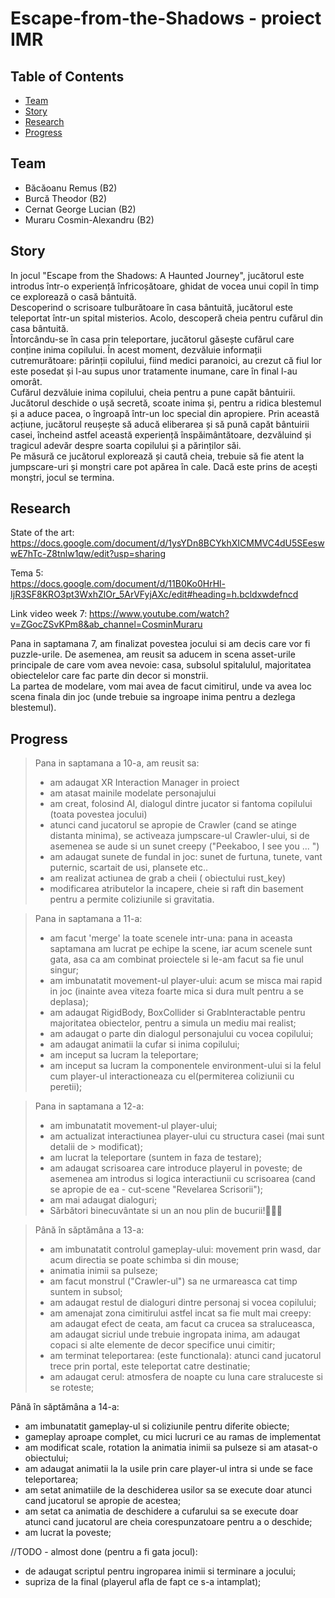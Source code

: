﻿# Escape-from-the-Shadows - proiect IMR  

## Table of Contents
* [Team](#team)
* [Story](#story)
* [Research](#research)    
* [Progress](#progress)  

## Team  
* Băcăoanu Remus (B2)  
* Burcă Theodor (B2)  
* Cernat George Lucian (B2)  
* Muraru Cosmin-Alexandru (B2)

## Story
In jocul "Escape from the Shadows: A Haunted Journey", jucătorul este introdus într-o experiență înfricoșătoare, ghidat de vocea unui copil în timp ce explorează o casă bântuită.  
Descoperind o scrisoare tulburătoare în casa bântuită, jucătorul este teleportat într-un spital misterios. Acolo, descoperă cheia pentru cufărul din casa bântuită.  
Întorcându-se în casa prin teleportare, jucătorul găsește cufărul care conține inima copilului. În acest moment, dezvăluie informații cutremurătoare: părinții copilului, fiind medici paranoici, au crezut că fiul lor este posedat și l-au supus unor tratamente inumane, care în final l-au omorât.  
Cufărul dezvăluie inima copilului, cheia pentru a pune capăt bântuirii. Jucătorul deschide o ușă secretă, scoate inima și, pentru a ridica blestemul și a aduce pacea, o îngroapă într-un loc special din apropiere.
Prin această acțiune, jucătorul reușește să aducă eliberarea și să pună capăt bântuirii casei, încheind astfel această experiență înspăimântătoare, dezvăluind și tragicul adevăr despre soarta copilului și a părinților săi.  
Pe măsură ce jucătorul explorează și caută cheia, trebuie să fie atent la jumpscare-uri și monștri care pot apărea în cale. Dacă este prins de acești monștri, jocul se termina.  

   
## Research  
State of the art:  
https://docs.google.com/document/d/1ysYDn8BCYkhXICMMVC4dU5SEeswwE7hTc-Z8tnlw1qw/edit?usp=sharing 

Tema 5:  
https://docs.google.com/document/d/11B0Ko0HrHl-IjR3SF8KRO3pt3WxhZlOr_5ArVFyjAXc/edit#heading=h.bcldxwdefncd  

Link video week 7: https://www.youtube.com/watch?v=ZGocZSvKPm8&ab_channel=CosminMuraru   

Pana in saptamana 7, am finalizat povestea jocului si am decis care vor fi puzzle-urile. De asemenea, am reusit sa aducem in scena asset-urile principale de care vom avea nevoie: casa, subsolul spitalulul, majoritatea obiectelelor care fac parte din decor si monstrii.   
La partea de modelare, vom mai avea de facut cimitirul, unde va avea loc scena finala din joc (unde trebuie sa ingroape inima pentru a dezlega blestemul).  


## Progress  
> Pana in saptamana a 10-a, am reusit sa:  
> * am adaugat XR Interaction Manager in proiect  
> * am atasat mainile modelate personajului  
> * am creat, folosind AI, dialogul dintre jucator si fantoma copilului (toata povestea jocului)  
> * atunci cand jucatorul se apropie de Crawler (cand se atinge distanta minima), se activeaza jumpscare-ul Crawler-ului, si de asemenea se aude si un sunet creepy ("Peekaboo, I see you ... ")  
> * am adaugat sunete de fundal in joc: sunet de furtuna, tunete, vant puternic, scartait de usi, plansete etc..  
> * am realizat actiunea de grab a cheii ( obiectului rust_key)  
> * modificarea atributelor la incapere, cheie si raft din basement pentru a permite coliziunile si gravitatia.  


> Pana in saptamana a 11-a:  
> * am facut 'merge' la toate scenele intr-una: pana in aceasta saptamana am lucrat pe echipe la scene, iar acum scenele sunt gata, asa ca am combinat proiectele si le-am facut sa fie unul singur;  
> * am imbunatatit movement-ul player-ului: acum se misca mai rapid in joc (inainte avea viteza foarte mica si dura mult pentru a se deplasa);  
> * am adaugat RigidBody, BoxCollider si GrabInteractable pentru majoritatea obiectelor, pentru a simula un mediu mai realist;  
> * am adaugat o parte din dialogul personajului cu vocea copilului;  
> * am adaugat animatii la cufar si inima copilului;
> * am inceput sa lucram la teleportare;
> * am inceput sa lucram la componentele environment-ului si la felul cum player-ul interactioneaza cu el(permiterea coliziunii cu peretii);   


> Pana in saptamana a 12-a:    
> * am imbunatatit movement-ul player-ului;  
> * am actualizat interactiunea player-ului cu structura casei (mai sunt detalii de > modificat);  
> * am lucrat la teleportare (suntem in faza de testare);  
> * am adaugat scrisoarea care introduce playerul in poveste; de asemenea am introdus si logica interactiunii cu scrisoarea (cand se apropie de ea - cut-scene "Revelarea Scrisorii");  
> * am mai adaugat dialoguri;  
> * Sărbători binecuvântate si un an nou plin de bucurii!🌟🎁🎉  


> Până în săptămâna a 13-a:  
> * am imbunatatit controlul gameplay-ului: movement prin wasd, dar acum directia se poate schimba si din mouse;  
> * animatia inimii sa pulseze;  
> * am facut monstrul ("Crawler-ul") sa ne urmareasca cat timp suntem in subsol;  
> * am adaugat restul de dialoguri dintre personaj si vocea copilului;  
> * am amenajat zona cimitirului astfel incat sa fie mult mai creepy: am adaugat efect de ceata, am facut ca crucea sa straluceasca, am adaugat sicriul unde trebuie ingropata inima, am adaugat copaci si alte elemente de decor specifice unui cimitir;
> * am terminat teleportarea: (este functionala): atunci cand jucatorul trece prin portal, este teleportat catre destinatie;  
> * am adaugat cerul: atmosfera de noapte cu luna care straluceste si se roteste;  


Până în săptămâna a 14-a:  
* am imbunatatit gameplay-ul si coliziunile pentru diferite obiecte;
* gameplay aproape complet, cu mici lucruri ce au ramas de implementat
* am modificat scale, rotation la animatia inimii sa pulseze si am atasat-o obiectului;
* am adaugat animatii la la usile prin care player-ul intra si unde se face teleportarea;  
* am setat animatiile de la deschiderea usilor sa se execute doar atunci cand jucatorul se apropie de acestea;
* am setat ca animatia de deschidere a cufarului sa se execute doar atunci cand jucatorul are cheia corespunzatoare pentru a o deschide;  
* am lucrat la poveste;  


//TODO - almost done (pentru a fi gata jocul):   
* de adaugat scriptul pentru ingroparea inimii si terminare a jocului;  
* supriza de la final (playerul afla de fapt ce s-a intamplat);  
